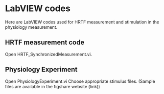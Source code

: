 # LabVIEW codes

Here are LabVIEW codes used for HRTF measurement and stimulation
in the physiology measurement.

## HRTF measurement code
Open HRTF\_SynchronizedMeasurement.vi.


## Physiology Experiment
Open PhysiologyExperiment.vi
Choose appropriate stimulus files.
(Sample files are available in the figshare website (link))



